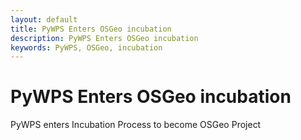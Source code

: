```yaml
---
layout: default
title: PyWPS Enters OSGeo incubation
description: PyWPS Enters OSGeo incubation
keywords: PyWPS, OSGeo, incubation
---
```


# PyWPS Enters OSGeo incubation

PyWPS enters Incubation Process to become OSGeo Project
